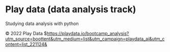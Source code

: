 # Play data (data analysis track)
Studying data analysis with python

© 2022 Play Data $<https://playdata.io/bootcamp_analysis?utm_source=boottent&utm_medium=list&utm_campaign=playdata_ai&utm_content=list_221124&>
